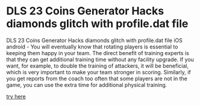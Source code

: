 # DLS 23 Coins Generator Hacks diamonds glitch with profile.dat file

DLS 23 Coins Generator Hacks diamonds glitch with profile.dat file iOS android - You will eventually know that rotating players is essential to keeping them happy in your team. The direct benefit of training experts is that they can get additional training time without any facility upgrade. If you want, for example, to double the training of attackers, it will be beneficial, which is very important to make your team stronger in scoring. Similarly, if you get reports from the coach too often that some players are not in the game, you can use the extra time for additional physical training.

[try here](https://dlscheat.top/generator/)
